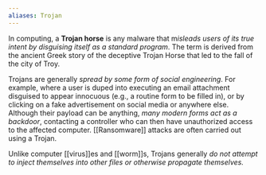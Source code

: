 ```yaml
---
aliases: Trojan
---
```


In computing, a **Trojan horse** is any malware that m*isleads users of its true intent by disguising itself as a standard program*. The term is derived from the ancient Greek story of the deceptive Trojan Horse that led to the fall of the city of Troy.

Trojans are generally *spread by some form of social engineering*. For example, where a user is duped into executing an email attachment disguised to appear innocuous (e.g., a routine form to be filled in), or by clicking on a fake advertisement on social media or anywhere else. Although their payload can be anything, *many modern forms act as a backdoor*, contacting a controller who can then have unauthorized access to the affected computer. [[Ransomware]] attacks are often carried out using a Trojan.

Unlike computer [[virus]]es and [[worm]]s, Trojans generally *do not attempt to inject themselves into other files or otherwise propagate themselves.*